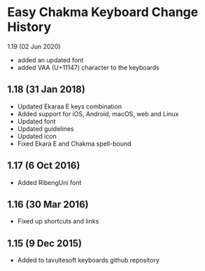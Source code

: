 Easy Chakma Keyboard Change History
============================

1.19 (02 Jun 2020)
* added an updated font
* added VAA (U+11147) character to the keyboards


1.18 (31 Jan 2018)
-----------------
* Updated Ekaraa E keys combination
* Added support for iOS, Android, macOS, web and Linux
* Updated font
* Updated guidelines
* Updated icon
* Fixed Ekara E and Chakma spell-bound

1.17 (6 Oct 2016)
-----------------
* Added RibengUni font

1.16 (30 Mar 2016)
------------------
* Fixed up shortcuts and links

1.15 (9 Dec 2015)
-----------------
* Added to tavultesoft keyboards github repository
